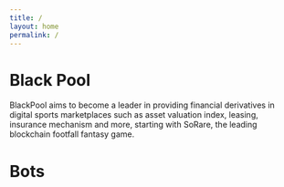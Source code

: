 ```yaml
---
title: /
layout: home
permalink: /
---
```


# Black Pool

BlackPool aims to become a leader in providing financial derivatives in digital sports marketplaces such as asset valuation index, leasing, insurance mechanism and more, starting with SoRare, the leading blockchain footfall fantasy game.

# Bots
